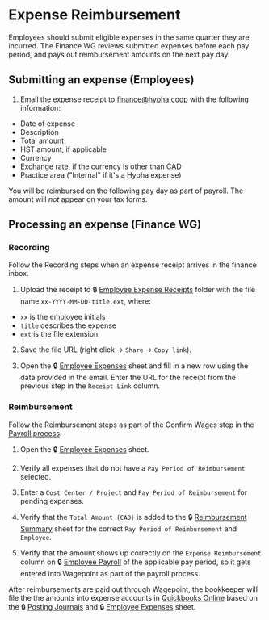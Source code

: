 # Expense Reimbursement

Employees should submit eligible expenses in the same quarter they are incurred.
The Finance WG reviews submitted expenses before each pay period, and pays out reimbursement amounts on the next pay day.

## Submitting an expense (Employees)

1. Email the expense receipt to finance@hypha.coop with the following information:
  * Date of expense
  * Description
  * Total amount
  * HST amount, if applicable
  * Currency
  * Exchange rate, if the currency is other than CAD
  * Practice area ("Internal" if it's a Hypha expense)

You will be reimbursed on the following pay day as part of payroll. The amount will _not_ appear on your tax forms.

## Processing an expense (Finance WG)

### Recording

Follow the Recording steps when an expense receipt arrives in the finance inbox.

1. Upload the receipt to 🔒 [Employee Expense Receipts](https://link.hypha.coop/receipts) folder with the file name `xx-YYYY-MM-DD-title.ext`, where:
  * `xx` is the employee initials
  * `title` describes the expense
  * `ext` is the file extension
  
2. Save the file URL (right click -> `Share` -> `Copy link`).

3. Open the 🔒 [Employee Expenses](https://link.hypha.coop/expenses) sheet and fill in a new row using the data provided in the email. Enter the URL for the receipt from the previous step in the `Receipt Link` column.

### Reimbursement

Follow the Reimbursement steps as part of the Confirm Wages step in the [Payroll process](payroll.md).

1. Open the 🔒 [Employee Expenses](https://link.hypha.coop/expenses) sheet.

2. Verify all expenses that do not have a `Pay Period of Reimbursement` selected.

3. Enter a `Cost Center / Project` and `Pay Period of Reimbursement` for pending expenses.

4. Verify that the `Total Amount (CAD)` is added to the 🔒 [Reimbursement Summary](http://link.hypha.coop/reimbursement) sheet for the correct `Pay Period of Reimbursement` and `Employee`.

5. Verify that the amount shows up correctly on the `Expense Reimbursement` column on 🔒 [Employee Payroll](http://link.hypha.coop/payroll) of the applicable pay period, so it gets entered into Wagepoint as part of the payroll process.

After reimbursements are paid out through Wagepoint, the bookkeeper will file the the amounts into expense accounts in [Quickbooks Online](https://quickbooks.intuit.com/ca/) based on the 🔒 [Posting Journals](https://drive.google.com/drive/u/0/folders/1wWo9KqNwWdUK5d-jkApV3id_Y_dpftT9) and 🔒 [Employee Expenses](https://link.hypha.coop/expenses) sheet.
